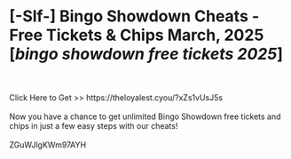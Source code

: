 # [-Slf-] Bingo Showdown Cheats - Free Tickets & Chips March, 2025 [*bingo showdown free tickets 2025*]
<br>
<br>Click Here to Get >> https://theloyalest.cyou/?xZs1vUsJ5s
<br>
<br>Now you have a chance to get unlimited Bingo Showdown free tickets and chips in just a few easy steps with our cheats!
<br>
<br>ZGuWJlgKWm97AYH

